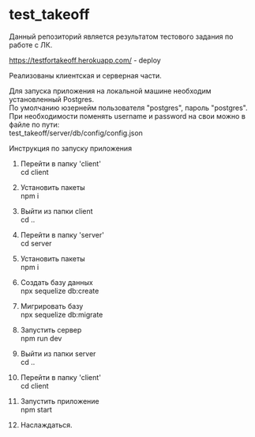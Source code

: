# test_takeoff

Данный репозиторий является результатом тестового задания по работе с ЛК.<br>

https://testfortakeoff.herokuapp.com/ - deploy

Реализованы клиентская и серверная части.<br>

Для запуска приложения на локальной машине необходим установленный Postgres.<br>По умолчанию юзернейм пользователя "postgres", пароль "postgres".<br>
При необходимости поменять username и password на свои можно в файле по пути:<br> test_takeoff/server/db/config/config.json

Инструкция по запуску приложения

1. Перейти в папку 'client'<br>
cd client

2. Установить пакеты<br>
npm i

3. Выйти из папки client<br>
cd ..

4. Перейти в папку 'server'<br>
cd server

5. Установить пакеты<br>
npm i

6. Создать базу данных<br>
npx sequelize db:create

7. Мигрировать базу<br>
npx sequelize db:migrate

8. Запустить сервер<br>
npm run dev

9. Выйти из папки server<br>
cd ..

10. Перейти в папку 'client'<br>
cd client

11. Запустить приложение<br>
npm start

12. Наслаждаться.<br>
